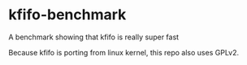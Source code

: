 # kfifo-benchmark
A benchmark showing that kfifo is really super fast

Because kfifo is porting from linux kernel, this repo also uses GPLv2.
